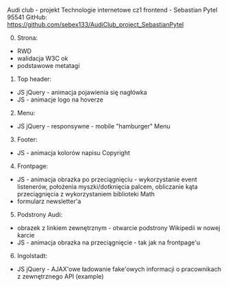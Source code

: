 Audi club - projekt Technologie internetowe cz1 frontend - Sebastian Pytel 95541
GitHub: https://github.com/sebex133/AudiClub_project_SebastianPytel

0. Strona:
- RWD
- walidacja W3C ok
- podstawowe metatagi

1. Top header:
- JS jQuery - animacja pojawienia się nagłówka
- JS - animacje logo na hoverze

2. Menu:
- JS jQuery - responsywne - mobile "hamburger" Menu

3. Footer:
- JS - animacja kolorów napisu Copyright

4. Frontpage:
- JS - animacja obrazka po przeciągnięciu - wykorzystanie event listenerów, położenia myszki/dotknięcia palcem, obliczanie kąta przeciągnięcia z wykorzystaniem biblioteki Math
- formularz newsletter'a

5. Podstrony Audi:
- obrazek z linkiem zewnętrznym - otwarcie podstrony Wikipedii w nowej karcie
- JS - animacja obrazka na przeciągnięcie - tak jak na frontpage'u

6. Ingolstadt:
- JS jQuery - AJAX'owe ładowanie fake'owych informacji o pracownikach z zewnętrznego API (example)
